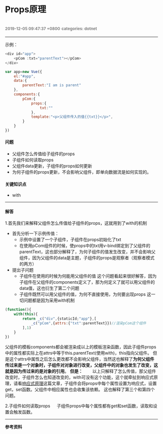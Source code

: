 # Props原理
<font color=gray size=2>2019-12-05 09:47:37 +0800</font>
<font color=gray size=2>categories: dotnet</font>
---



---

示例：
```javascript
<div id="app">
    <pCom :txt="parentText"></pCom>
</div>

var app=new Vue({
    el:"#app",
    data:{
        parentText:"I am is parent"
    },
    components:{
        pCom:{
            props:{
                txt:""
            },
            template:"<p>父组件传入的值{{txt}}</p>",
        }
    }
})
```

#### 问题
+ 父组件怎么传值给子组件的props
+ 子组件如何读取props
+ 父组件data更新，子组件的props如何更新
+ 为何子组件的props更新，不会影响父组件，即单向数据流是如何实现的。

#### 关键知识点
+ with

---

#### 解答



1.首先我们来解释父组件怎么传值给子组件的props，这就用到了with的机制
+ 首先分析一下示例传值：
    * 示例中设置了一个子组件，子组件在props初始化了txt
    * 在使用pCom组件的时候，使props中的txt用v-bind绑定到了父组件的parentText，这也部分解释了，为何子组件的值发生改变，并不会影响父组件，因为父组件的data是主题，子组件的props是观察者（观察者模式的两方）
+ 提出子问题
    * 子组件在使用的时候为何能用父组件的值
    这个问题看起来很好解答，因为子组件在父组件的components定义了，那为何定义了就可以用父组件的data值，这也衍生了第二个问题
    * 子组件既然可以用父组件的值，为何不直接使用，为何要出现props
这一切问题都是因为采用with机制
```javascript
(function(){
    with(this){
        return _c("div",{staticId;"app"},[
            _c("pCom",{attrs:{"txt":parentText}})//渲染pCom这个组件
        ],1)
    }
})
``` 
父组件的模板components都会被渲染成以上的模板渲染函数，因此子组件props中的属性都实际上在attrs中等于this.parentText(使用with)，this指向父组件。
但是这个attrs中属性之后怎么更改都不会影响父组件，当然这也解释了**为何父组件传过来是一个对象时，子组件对对象进行改变，父组件中的对象也发生了改变，这就是因为传过来的是对象的引用**。
**但是：**
&emsp;&emsp;以上只解释了怎么传值，那父组件改变时，子组件怎么也知道改变的，with可没有这个功能，这个就牵扯到响应式原理，请看[响应式原理](./响应式原理.md)这篇文章，子组件会将props中每个属性设置为响应式，设置get，set函数。父组件中相应属性也会收集该依赖。
这也解释了第三个和第四个问题。

2.子组件如何读取props
&emsp;
子组件props中每个属性都有get和set函数，读取和设置会触发函数。



---

**参考资料**